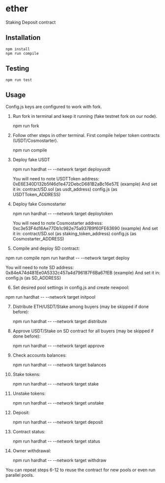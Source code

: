 # ether

Staking Deposit contract

## Installation

    npm install
    npm run compile

## Testing

    npm run test

## Usage

Config.js keys are configured to work with fork.

1. Run fork in terminal and keep it running (fake testnet fork on our node).

    npm run fork

2. Follow other steps in other terminal. First compile helper token contracts (USDT/Cosmostarter).

    npm run compile 

3. Deploy fake USDT

    npm run hardhat -- --network target deployusdt
    
   You will need to note USDTToken address: 0xE6E340D132b5f46d1e472DebcD681B2aBc16e57E (example)
   And set it in:
   contract/SD.sol (as usdt_address)
   config.js (as USDTToken_ADDRESS)

4. Deploy fake Cosmostarter

   npm run hardhat -- --network target deploytoken

   You will need to note Cosmostarter address: 0xc3e53F4d16Ae77Db1c982e75a937B9f60FE63690 (example)
   And set it in:
   contract/SD.sol (as staking_token_address)
   config.js (as Cosmostarter_ADDRESS)

5. Compile and deploy SD contract:

npm run compile
npm run hardhat -- --network target deploy

   You will need to note SD address: 0x84eA74d481Ee0A5332c457a4d796187F6Ba67fEB (example)
   And set it in:
     config.js (as SD_ADDRESS)


6. Set desired pool settings in config.js and create newpool:

npm run hardhat -- --network target initpool


7. Distribute ETH/USDT/Stake among buyers (may be skipped if done before):

   npm run hardhat -- --network target distribute

8. Approve USDT/Stake on SD contract for all buyers (may be skipped if done before):

   npm run hardhat -- --network target approve

9. Check accounts balances:

    npm run hardhat -- --network target balances

10. Stake tokens:

    npm run hardhat -- --network target stake

10. Unstake tokens:

    npm run hardhat -- --network target unstake

10. Deposit:

    npm run hardhat -- --network target deposit

11. Contract status:

    npm run hardhat -- --network target status

12. Owner withdrawal:

    npm run hardhat -- --network target withdraw


You can repeat steps 6-12 to reuse the contract for new pools or even run parallel pools.
